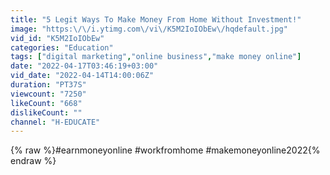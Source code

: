 ```yaml
---
title: "5 Legit Ways To Make Money From Home Without Investment!"
image: "https:\/\/i.ytimg.com\/vi\/K5M2IoIObEw\/hqdefault.jpg"
vid_id: "K5M2IoIObEw"
categories: "Education"
tags: ["digital marketing","online business","make money online"]
date: "2022-04-17T03:46:19+03:00"
vid_date: "2022-04-14T14:00:06Z"
duration: "PT37S"
viewcount: "7250"
likeCount: "668"
dislikeCount: ""
channel: "H-EDUCATE"
---
```

{% raw %}#earnmoneyonline #workfromhome #makemoneyonline2022{% endraw %}
